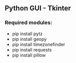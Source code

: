 ## Python GUI - Tkinter

### Required modules:
  - pip install pytz 
  - pip install geopy
  - pip install timezonefinder
  - pip install requests 
  - pip install pillow